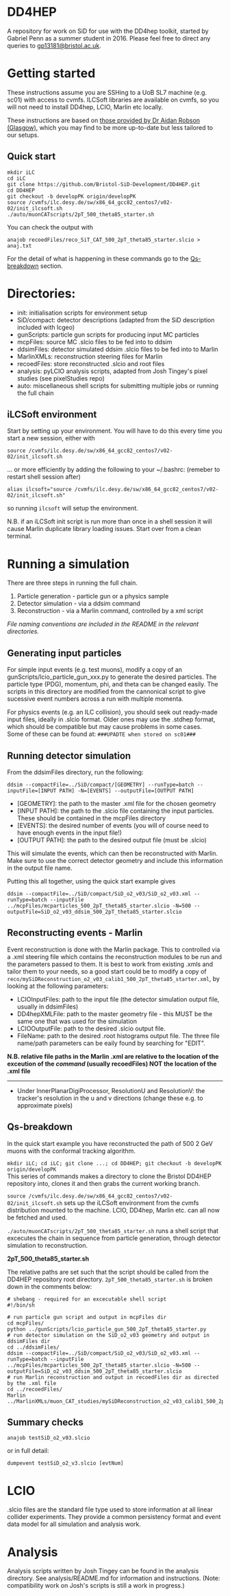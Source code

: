 # DD4HEP

A repository for work on SiD for use with the DD4hep toolkit, started by Gabriel Penn as a summer student in 2016. Please feel free to direct any queries to gp13181@bristol.ac.uk.

# Getting started
These instructions assume you are SSHing to a UoB SL7 machine (e.g. sc01) with access to cvmfs. ILCSoft libraries are available on cvmfs, so you will not need to install DD4hep, LCIO, Marlin etc locally.

These instructions are based on [those provided by Dr Aidan Robson (Glasgow)](https://twiki.ppe.gla.ac.uk/bin/view/LinearCollider/GlaSiDGettingStarted), which you may find to be more up-to-date but less tailored to our setups.

## Quick start
```
mkdir iLC
cd iLC
git clone https://github.com/Bristol-SiD-Development/DD4HEP.git
cd DD4HEP
git checkout -b developPK origin/developPK
source /cvmfs/ilc.desy.de/sw/x86_64_gcc82_centos7/v02-02/init_ilcsoft.sh
./auto/muonCATscripts/2pT_500_theta85_starter.sh
```
You can check the output with
```
anajob recoedFiles/reco_SiT_CAT_500_2pT_theta85_starter.slcio > anaj.txt
```
For the detail of what is happening in these commands go to the [Qs-breakdown](##Qs-breakdown) section.
# Directories:
 - init: initialisation scripts for environment setup
 - SiD/compact: detector descriptions (adapted from the SiD description included with lcgeo)
 - gunScripts: particle gun scripts for producing input MC particles
 - mcpFiles: source MC .slcio files to be fed into to ddsim
 - ddsimFiles: detector simulated ddsim .slcio files to be fed into to Marlin
 - MarlinXMLs: reconstruction steering files for Marlin
 - recoedFiles: store reconstructed .slcio and root files
 - analysis: pyLCIO analysis scripts, adapted from Josh Tingey's pixel studies (see pixelStudies repo)
 - auto: miscellaneous shell scripts for submitting multiple jobs or running the full chain


## iLCSoft environment
Start by setting up your environment. You will have to do this every time you start a new session, either with
```
source /cvmfs/ilc.desy.de/sw/x86_64_gcc82_centos7/v02-02/init_ilcsoft.sh
```
... or more efficiently by adding the following to your ~/.bashrc: (remeber to restart shell session after)
```
alias ilcsoft="source /cvmfs/ilc.desy.de/sw/x86_64_gcc82_centos7/v02-02/init_ilcsoft.sh"
```
so running `ilcsoft` will setup the environment.

N.B. if an iLCSoft init script is run more than once in a shell session it will cause Marlin duplicate library loading issues. Start over from a clean terminal.

# Running a simulation
There are three steps in running the full chain. 
1) Particle generation - particle gun or a physics sample
2) Detector simulation - via a ddsim command
3) Reconstruction - via a Marlin command, controlled by a xml script

*File naming conventions are included in the README in the relevant directories.*
## Generating input particles

For simple input events (e.g. test muons), modify a copy of an gunScripts/lcio_particle_gun_xxx.py to generate the desired particles. The particle type (PDG), momentum, phi, and theta can be changed easily. The scripts in this directory are modified from the cannonical script to give sucessive event numbers across a run with multiple momenta.

For physics events (e.g. an ILC collision), you should seek out ready-made input files, ideally in .slcio format. Older ones may use the .stdhep format, which should be compatible but may cause problems in some cases.\
Some of these can be found at:
`###UPADTE when stored on sc01###`

## Running detector simulation

From the ddsimFiles directory, run the following:

```
ddsim --compactFile=../SiD/compact/[GEOMETRY] --runType=batch --inputFile=[INPUT PATH] -N=[EVENTS] --outputFile=[OUTPUT PATH]
```
 - [GEOMETRY]: the path to the master .xml file for the chosen geometry
 - [INPUT PATH]: the path to the .slcio file containing the input particles. These should be contained in the mcpFiles directory
 - [EVENTS]: the desired number of events (you will of course need to have enough events in the input file!)
 - [OUTPUT PATH]: the path to the desired output file (must be .slcio)

This will simulate the events, which can then be reconstructed with Marlin.  
Make sure to use the correct detector geometry and include this information in the output file name.

Putting this all together, using the quick start example gives
```
ddsim --compactFile=../SiD/compact/SiD_o2_v03/SiD_o2_v03.xml --runType=batch --inputFile ../mcpFiles/mcparticles_500_2pT_theta85_starter.slcio -N=500 --outputFile=SiD_o2_v03_ddsim_500_2pT_theta85_starter.slcio
```

## Reconstructing events - Marlin

Event reconstruction is done with the Marlin package. This to controlled via a .xml steering file which contains the reconstruction modules to be run and the parameters passed to them.
It is best to work from existing .xmls and tailor them to your needs, so a good start could be to modify a copy of `reco/mySiDReconstruction_o2_v03_calib1_500_2pT_theta85_starter.xml`, by looking at the following parameters:
 - LCIOInputFiles: path to the input file (the detector simulation output file, usually in ddsimFiles)
 - DD4hepXMLFile: path to the master geometry file - this MUST be the same one that was used for the simulation
 - LCIOOutputFile: path to the desired .slcio output file.
 - FileName: path to the desired .root histograms output file.
The three file name/path parameters can be eaily found by searching for "EDIT". 

**N.B. relative file paths in the Marlin .xml are relative to the location of the exceution of the *command* (usually recoedFiles) NOT the location of the .xml file**  

-------------------------------------------------------------------

<!-- More Marlin detail 
go through starter xml structure and key modules
How to find module source code and check defualts and required params
Warnings/erros too many tracks ok - algo doing its thing-->
 - Under InnerPlanarDigiProcessor, ResolutionU and ResolutionV: the tracker's resolution in the u and v directions (change these e.g. to approximate pixels)

## Qs-breakdown
In the quick start example you have reconstructed the path of 500 2 GeV muons with the conformal tracking algorithm. 


`mkdir iLC; cd iLC; git clone ...; cd DD4HEP; git checkout -b developPK origin/developPK` \
This series of commands makes a directory to clone the Bristol DD4HEP repository into, clones it and then grabs the current working branch. 

`source /cvmfs/ilc.desy.de/sw/x86_64_gcc82_centos7/v02-02/init_ilcsoft.sh` sets up the iLCSoft environment from the cvmfs distribution mounted to the machine. LCIO, DD4hep, Marlin etc. can all now be fetched and used.

`./auto/muonCATscripts/2pT_500_theta85_starter.sh` runs a shell script that excecutes the chain in sequence from particle generation, through detector simulation to reconstruction.

**2pT_500_theta85_starter.sh**

The relative paths are set such that the script should be called from the DD4HEP repository root directory.
`2pT_500_theta85_starter.sh` is broken down in the comments below:
```
# shebang - required for an excecutable shell script
#!/bin/sh  

# run particle gun script and output in mcpFiles dir
cd mcpFiles/
python ../gunScripts/lcio_particle_gun_500_2pT_theta85_starter.py 
# run detector simulation on the SiD_o2_v03 geometry and output in ddsimFiles dir
cd ../ddsimFiles/
ddsim --compactFile=../SiD/compact/SiD_o2_v03/SiD_o2_v03.xml --runType=batch --inputFile ../mcpFiles/mcparticles_500_2pT_theta85_starter.slcio -N=500 --outputFile=SiD_o2_v03_ddsim_500_2pT_theta85_starter.slcio 
# run Marlin reconstruction and output in recoedFiles dir as directed by the .xml file
cd ../recoedFiles/
Marlin ../MarlinXMLs/muon_CAT_studies/mySiDReconstruction_o2_v03_calib1_500_2pT_theta85_starter.xml 
```
## Summary checks
`anajob testSiD_o2_v03.slcio`

or in full detail:

`dumpevent testSiD_o2_v3.slcio [evtNum]`

<!-- ## Running an example reconstruction

In order to run a reconstruction , you need a few files. The standard files can be obtained form from https://github.com/iLCSoft/SiDPerformance. You will need at least SiDReconstruction_o2_v03_calib1.xml (or similar reconstruction files) and gear_sid.xml. PandoraSettings can be ignored if you disable the MyDDMarlinPandora in the execute section of the reconstruction file (not too relevant for tracking). You will need to edit both the reconstruction and gear file so that the relevant file paths are correct for your local files. If you followed the above instructions, LCIOInputFiles is 'testSiD_o2_v03.slcio' and GearXMLFile is gear_sid.xml.  For the compact files, lcgeo/SiD/compact/SiD_o2_v03/SiD_o2_v03.xml is the current version in use (as of September 2018). You can then run the reconstruction:
```
Marlin SiDReconstruction_o2_v03_calib1.xml
```
(Don't worry about the ECal errors: this part of the reconstruction is still under development.)

You should now have a file named 'sitracks.slcio' (or whatever LCIOOutputFile was in the reconstruction file). You can run anajob or dumpevent (see above) to check its contents. -->

<!-- # Running the chain

Here are some general instructions for running the simulatiom->reconstruction->analysis chain. First off, you will need to set up your environment (see above). There is an old master initialisation script for this purpose, init/init_master_new.sh, but does not work for the newest version.


 
Alternatively, if you are a masochist, you can create one from scratch. Then run your reconstruction using Marlin, e.g.

```
Marlin example.xml
```

This will produce a final .slcio file containing the reconstructed tracks, which can then be analysed. -->

# LCIO

.slcio files are the standard file type used to store information at all linear collider experiments. They provide a common persistency format and event data model for all simulation and analysis work.
# Analysis

Analysis scripts written by Josh Tingey can be found in the analysis directory. See analysis/README.md for information and instructions. (Note: compatibility work on Josh's scripts is still a work in progress.)
